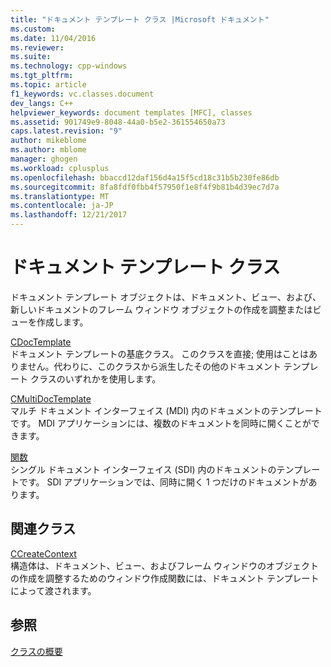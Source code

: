 ```yaml
---
title: "ドキュメント テンプレート クラス |Microsoft ドキュメント"
ms.custom: 
ms.date: 11/04/2016
ms.reviewer: 
ms.suite: 
ms.technology: cpp-windows
ms.tgt_pltfrm: 
ms.topic: article
f1_keywords: vc.classes.document
dev_langs: C++
helpviewer_keywords: document templates [MFC], classes
ms.assetid: 901749e9-8048-44a0-b5e2-361554650a73
caps.latest.revision: "9"
author: mikeblome
ms.author: mblome
manager: ghogen
ms.workload: cplusplus
ms.openlocfilehash: bbaccd12daf156d4a15f5cd18c31b5b230fe86db
ms.sourcegitcommit: 8fa8fdf0fbb4f57950f1e8f4f9b81b4d39ec7d7a
ms.translationtype: MT
ms.contentlocale: ja-JP
ms.lasthandoff: 12/21/2017
---
```

# <a name="document-template-classes"></a>ドキュメント テンプレート クラス
ドキュメント テンプレート オブジェクトは、ドキュメント、ビュー、および、新しいドキュメントのフレーム ウィンドウ オブジェクトの作成を調整またはビューを作成します。  
  
 [CDocTemplate](../mfc/reference/cdoctemplate-class.md)  
 ドキュメント テンプレートの基底クラス。 このクラスを直接; 使用はことはありません。代わりに、このクラスから派生したその他のドキュメント テンプレート クラスのいずれかを使用します。  
  
 [CMultiDocTemplate](../mfc/reference/cmultidoctemplate-class.md)  
 マルチ ドキュメント インターフェイス (MDI) 内のドキュメントのテンプレートです。 MDI アプリケーションには、複数のドキュメントを同時に開くことができます。  
  
 [関数](../mfc/reference/csingledoctemplate-class.md)  
 シングル ドキュメント インターフェイス (SDI) 内のドキュメントのテンプレートです。 SDI アプリケーションでは、同時に開く 1 つだけのドキュメントがあります。  
  
## <a name="related-class"></a>関連クラス  
 [CCreateContext](../mfc/reference/ccreatecontext-structure.md)  
 構造体は、ドキュメント、ビュー、およびフレーム ウィンドウのオブジェクトの作成を調整するためのウィンドウ作成関数には、ドキュメント テンプレートによって渡されます。  
  
## <a name="see-also"></a>参照  
 [クラスの概要](../mfc/class-library-overview.md)

